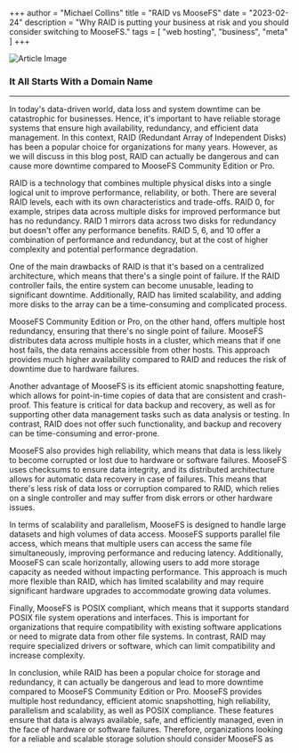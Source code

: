 
+++
author = "Michael Collins"
title = "RAID vs MooseFS"
date = "2023-02-24"
description = "Why RAID is putting your business at risk and you should consider switching to MooseFS."
tags = [
    "web hosting",
    "business",
    "meta"
]
+++


![Article Image](https://perthserverplus.com/images/portfolio-ecommerce.png)

### It All Starts With a Domain Name

---

In today's data-driven world, data loss and system downtime can be catastrophic for businesses. Hence, it's important to have reliable storage systems that ensure high availability, redundancy, and efficient data management. In this context, RAID (Redundant Array of Independent Disks) has been a popular choice for organizations for many years. However, as we will discuss in this blog post, RAID can actually be dangerous and can cause more downtime compared to MooseFS Community Edition or Pro.

RAID is a technology that combines multiple physical disks into a single logical unit to improve performance, reliability, or both. There are several RAID levels, each with its own characteristics and trade-offs. RAID 0, for example, stripes data across multiple disks for improved performance but has no redundancy. RAID 1 mirrors data across two disks for redundancy but doesn't offer any performance benefits. RAID 5, 6, and 10 offer a combination of performance and redundancy, but at the cost of higher complexity and potential performance degradation.

One of the main drawbacks of RAID is that it's based on a centralized architecture, which means that there's a single point of failure. If the RAID controller fails, the entire system can become unusable, leading to significant downtime. Additionally, RAID has limited scalability, and adding more disks to the array can be a time-consuming and complicated process.

MooseFS Community Edition or Pro, on the other hand, offers multiple host redundancy, ensuring that there's no single point of failure. MooseFS distributes data across multiple hosts in a cluster, which means that if one host fails, the data remains accessible from other hosts. This approach provides much higher availability compared to RAID and reduces the risk of downtime due to hardware failures.

Another advantage of MooseFS is its efficient atomic snapshotting feature, which allows for point-in-time copies of data that are consistent and crash-proof. This feature is critical for data backup and recovery, as well as for supporting other data management tasks such as data analysis or testing. In contrast, RAID does not offer such functionality, and backup and recovery can be time-consuming and error-prone.

MooseFS also provides high reliability, which means that data is less likely to become corrupted or lost due to hardware or software failures. MooseFS uses checksums to ensure data integrity, and its distributed architecture allows for automatic data recovery in case of failures. This means that there's less risk of data loss or corruption compared to RAID, which relies on a single controller and may suffer from disk errors or other hardware issues.

In terms of scalability and parallelism, MooseFS is designed to handle large datasets and high volumes of data access. MooseFS supports parallel file access, which means that multiple users can access the same file simultaneously, improving performance and reducing latency. Additionally, MooseFS can scale horizontally, allowing users to add more storage capacity as needed without impacting performance. This approach is much more flexible than RAID, which has limited scalability and may require significant hardware upgrades to accommodate growing data volumes.

Finally, MooseFS is POSIX compliant, which means that it supports standard POSIX file system operations and interfaces. This is important for organizations that require compatibility with existing software applications or need to migrate data from other file systems. In contrast, RAID may require specialized drivers or software, which can limit compatibility and increase complexity.

In conclusion, while RAID has been a popular choice for storage and redundancy, it can actually be dangerous and lead to more downtime compared to MooseFS Community Edition or Pro. MooseFS provides multiple host redundancy, efficient atomic snapshotting, high reliability, parallelism and scalability, as well as POSIX compliance. These features ensure that data is always available, safe, and efficiently managed, even in the face of hardware or software failures. Therefore, organizations looking for a reliable and scalable storage solution should consider MooseFS as
